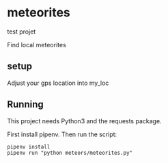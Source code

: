# meteorites
test projet

Find local meteorites

## setup

Adjust your gps location into my_loc

## Running

This project needs Python3 and the requests package.

First install pipenv. Then run the script:

```
pipenv install
pipenv run "python meteors/meteorites.py"
```
